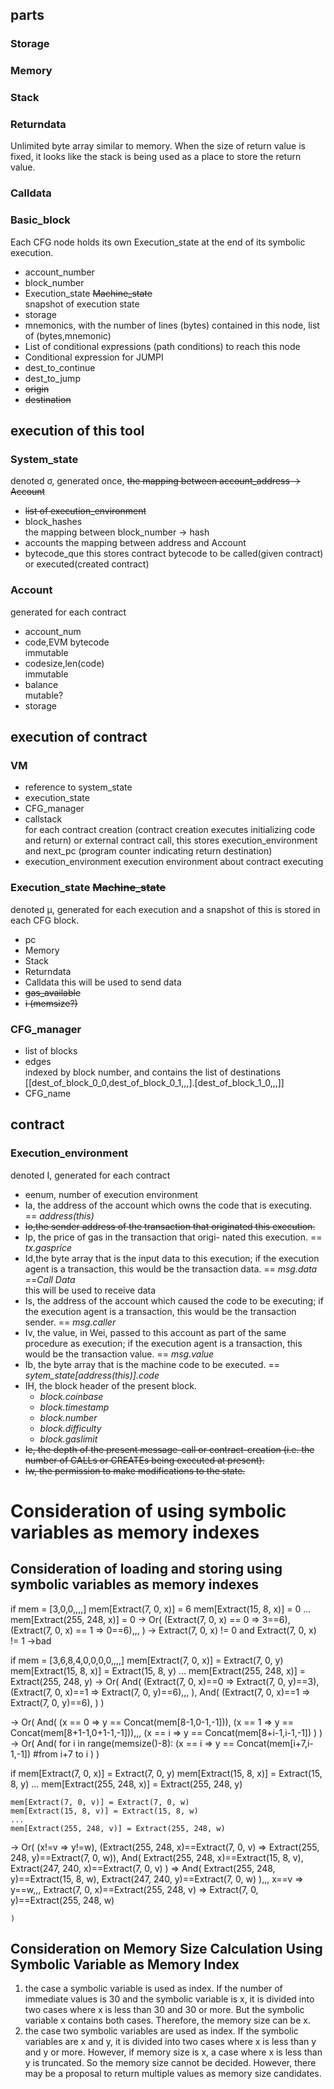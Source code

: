 
## parts
### Storage
### Memory
### Stack
### Returndata
Unlimited byte array similar to  memory. When the size of return value is fixed, it looks like the stack is being used as a place to store the return value.
### Calldata
### Basic_block
Each CFG node holds its own Execution_state at the end of its symbolic execution.
- account_number
- block_number
- Execution_state ~~Machine_state~~  
snapshot of execution state
- storage
- mnemonics,  with the number of lines (bytes) contained in this node, list of (bytes,mnemonic)
- List of conditional expressions (path conditions) to reach this node
- Conditional expression for JUMPI
- dest_to_continue
- dest_to_jump
- ~~origin~~
- ~~destination~~


## execution of this tool
### System_state
denoted σ, generated once, ~~the mapping between account_address -> Account~~
- ~~list of execution_environment~~
- block_hashes  
the mapping between block_number -> hash
- accounts
the mapping between address and Account
- bytecode_que
this stores contract bytecode to be called(given contract) or executed(created contract)

### Account
generated for each contract
- account_num
- code,EVM bytecode  
immutable
- codesize,len(code)  
immutable
- balance  
mutable?
- storage







## execution of contract
### VM
- reference to system_state
- execution_state
- CFG_manager
- callstack  
    for each contract creation (contract creation executes initializing code and return) or external contract call, this stores execution_environment and next_pc (program counter indicating return destination)
- execution_environment
    execution environment about contract executing

### Execution_state ~~Machine_state~~
denoted µ, generated for each execution and a snapshot of this is stored in each CFG block.
- pc
- Memory
- Stack
- Returndata
- Calldata
this will be used to send data
- ~~gas_available~~
- ~~i (memsize?)~~

### CFG_manager

- list of blocks
- edges  
indexed by block number, and contains the list of destinations [[dest_of_block_0_0,dest_of_block_0_1,,,].[dest_of_block_1_0,,,]]
- CFG_name

## contract
### Execution_environment
denoted I, generated for each contract
- eenum, number of execution environment
- Ia, the address of the account which owns the code that is executing. == *address(this)*
- ~~Io,the sender address of the transaction that originated this execution.~~
- Ip, the price of gas in the transaction that origi- nated this execution. == *tx.gasprice*
- Id,the byte array that is the input data to this execution; if the execution agent is a transaction, this would be the transaction data. == *msg.data* ==*Call Data*  
this will be used to receive data
- Is, the address of the account which caused the code to be executing; if the execution agent is a transaction, this would be the transaction sender. == *msg.caller*
- Iv, the value, in Wei, passed to this account as part of the same procedure as execution; if the execution agent is a transaction, this would be the transaction value. == *msg.value*
- Ib, the byte array that is the machine code to be executed. == *sytem_state[address(this)].code*
- IH, the block header of the present block.
    - *block.coinbase*
    - *block.timestamp*
    - *block.number*
    - *block.difficulty*
    - *block.gaslimit*
- ~~Ie, the depth of the present message-call or contract-creation (i.e. the number of CALLs or CREATEs being executed at present).~~
- ~~Iw, the permission to make modifications to the state.~~


# Consideration of using symbolic variables as memory indexes
## Consideration of loading and storing using symbolic variables as memory indexes
if
    mem = [3,0,0,,,,]
    mem[Extract(7, 0, x)] = 6
    mem[Extract(15, 8, x)] = 0
    ...
    mem[Extract(255, 248, x)] = 0
→
    Or(
    (Extract(7, 0, x) == 0 => 3==6),
    (Extract(7, 0, x) == 1 => 0==6),,,
    )
→ Extract(7, 0, x) != 0 and Extract(7, 0, x) != 1
→bad

if
    mem = [3,6,8,4,0,0,0,0,,,,]
    mem[Extract(7, 0, x)] = Extract(7, 0, y)
    mem[Extract(15, 8, x)] = Extract(15, 8, y)
    ...
    mem[Extract(255, 248, x)] = Extract(255, 248, y)
→
    Or(
        And(
            (Extract(7, 0, x)==0 => Extract(7, 0, y)==3),
            (Extract(7, 0, x)==1 => Extract(7, 0, y)==6),,,
        ),
        And(
            (Extract(7, 0, x)==1 => Extract(7, 0, y)==6),
        )
    )

→
    Or(
        And(
        (x == 0 => y == Concat(mem[8-1,0-1,-1])),
        (x == 1 => y == Concat(mem[8+1-1,0+1-1,-1])),,,
        (x == i => y == Concat(mem[8+i-1,i-1,-1])
        )
    )
→
    Or(
        And(
        for i in range(memsize()-8):
            (x == i => y == Concat(mem[i+7,i-1,-1]) #from i+7 to i
        )
    )






if
    mem[Extract(7, 0, x)] = Extract(7, 0, y)
    mem[Extract(15, 8, x)] = Extract(15, 8, y)
    ...
    mem[Extract(255, 248, x)] = Extract(255, 248, y)

    mem[Extract(7, 0, v)] = Extract(7, 0, w)
    mem[Extract(15, 8, v)] = Extract(15, 8, w)
    ...
    mem[Extract(255, 248, v)] = Extract(255, 248, w)
→
    Or(
        (x!=v => y!=w),
        (Extract(255, 248, x)==Extract(7, 0, v) => Extract(255, 248, y)==Extract(7, 0, w)),
        And(
            Extract(255, 248, x)==Extract(15, 8, v),
            Extract(247, 240, x)==Extract(7, 0, v)
        ) => And(
            Extract(255, 248, y)==Extract(15, 8, w),
            Extract(247, 240, y)==Extract(7, 0, w)
        ),,,
        x==v => y==w,,,
        Extract(7, 0, x)==Extract(255, 248, v) => Extract(7, 0, y)==Extract(255, 248, w)
            
    )



## Consideration on Memory Size Calculation Using Symbolic Variable as Memory Index
1. the case a symbolic variable is used as index.
If the number of immediate values is 30 and the symbolic variable is x,
it is divided into two cases where x is less than 30 and 30 or more.
But the symbolic variable x contains both cases.
Therefore, the memory size can be x.
1. the case two symbolic variables are used as index.
If the symbolic variables are x and y, 
it is divided into two cases where x is less than y and y or more.
However, if memory size is x, a case where x is less than y is truncated.
So the memory size cannot be decided. However, there may be a proposal to return multiple values as memory size candidates.